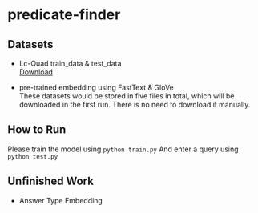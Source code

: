 # predicate-finder

## Datasets
* Lc-Quad train_data & test_data\
[Download](https://github.com/AskNowQA/LC-QuAD)

* pre-trained embedding using FastText & GloVe\
These datasets would be stored in five files in total, which will be downloaded in the first run. There is no need to download it manually.

## How to Run

Please train the model using
`python train.py`
And enter a query using
`python test.py`

## Unfinished Work

* Answer Type Embedding

